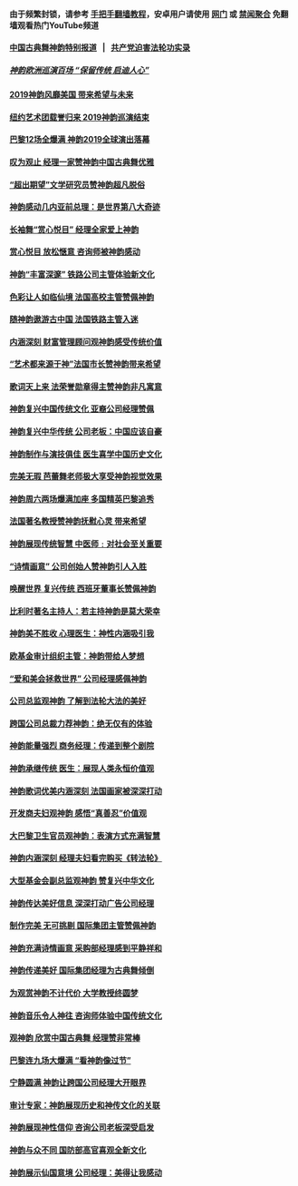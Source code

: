#### 由于频繁封锁，请参考 [手把手翻墙教程](https://github.com/gfw-breaker/guides/wiki/)，安卓用户请使用 [网门](https://github.com/gfw-breaker/bn-android/blob/master/ogate.md?t=05280801) 或 [禁闻聚合](https://github.com/gfw-breaker/bn-android) 免翻墙观看热门YouTube频道 

#### [中国古典舞神韵特别报道](shenyun.md?t=05280801) &nbsp;&nbsp;|&nbsp;&nbsp; [共产党迫害法轮功实录](https://github.com/gfw-breaker/mh-news/)  

##### [神韵欧洲巡演百场 “保留传统 启迪人心”](../pages/nf4778/n11273861.md?t=05280801) 

#### [2019神韵风靡美国 带来希望与未来](../pages/nf4778/n11260014.md?t=05280801) 

#### [纽约艺术团载誉归来 2019神韵巡演结束](../pages/nf4778/n11256213.md?t=05280801) 

#### [巴黎12场全爆满 神韵2019全球演出落幕](../pages/nf4778/n11253334.md?t=05280801) 

#### [叹为观止 经理一家赞神韵中国古典舞优雅](../pages/nf4778/n11253270.md?t=05280801) 

#### [“超出期望”文学研究员赞神韵超凡脱俗](../pages/nf4778/n11253234.md?t=05280801) 

#### [神韵感动几内亚前总理：是世界第八大奇迹](../pages/nf4778/n11253249.md?t=05280801) 

#### [长袖舞“赏心悦目” 经理全家爱上神韵](../pages/nf4778/n11253139.md?t=05280801) 

#### [赏心悦目 放松惬意 咨询师被神韵感动](../pages/nf4778/n11253181.md?t=05280801) 

#### [神韵“丰富深邃” 铁路公司主管体验新文化](../pages/nf4778/n11253158.md?t=05280801) 

#### [色彩让人如临仙境 法国高校主管赞佩神韵](../pages/nf4778/n11253109.md?t=05280801) 

#### [随神韵遨游古中国 法国铁路主管入迷](../pages/nf4778/n11253045.md?t=05280801) 

#### [内涵深刻 财富管理顾问观神韵感受传统价值](../pages/nf4778/n11253040.md?t=05280801) 

#### [“艺术都来源于神”法国市长赞神韵带来希望](../pages/nf4778/n11253028.md?t=05280801) 

#### [歌词天上来 法荣誉勋章得主赞神韵非凡寓意](../pages/nf4778/n11252954.md?t=05280801) 

#### [神韵复兴中国传统文化 亚裔公司经理赞佩](../pages/nf4778/n11252932.md?t=05280801) 

#### [神韵复兴中华传统 公司老板：中国应该自豪](../pages/nf4778/n11251345.md?t=05280801) 

#### [神韵制作与演技俱佳 医生喜学中国历史文化](../pages/nf4778/n11251346.md?t=05280801) 

#### [完美无瑕 芭蕾舞老师极大享受神韵视觉效果](../pages/nf4778/n11251290.md?t=05280801) 

#### [神韵周六两场爆满加座 多国精英巴黎追秀](../pages/nf4778/n11251245.md?t=05280801) 

#### [法国著名教授赞神韵抚慰心灵 带来希望](../pages/nf4778/n11251158.md?t=05280801) 

#### [神韵展现传统智慧 中医师﹕对社会至关重要](../pages/nf4778/n11251185.md?t=05280801) 

#### [“诗情画意” 公司创始人赞神韵引人入胜](../pages/nf4778/n11251168.md?t=05280801) 

#### [唤醒世界 复兴传统 西班牙董事长赞佩神韵](../pages/nf4778/n11251170.md?t=05280801) 

#### [比利时著名主持人：若主持神韵是莫大荣幸](../pages/nf4778/n11251146.md?t=05280801) 

#### [神韵美不胜收 心理医生：神性内涵吸引我](../pages/nf4778/n11251037.md?t=05280801) 

#### [欧基金审计组织主管：神韵带给人梦想](../pages/nf4778/n11251091.md?t=05280801) 

#### [“爱和美会拯救世界” 公司经理感佩神韵](../pages/nf4778/n11251016.md?t=05280801) 

#### [公司总监观神韵 了解到法轮大法的美好](../pages/nf4778/n11251034.md?t=05280801) 

#### [跨国公司总裁力荐神韵：绝无仅有的体验](../pages/nf4778/n11250952.md?t=05280801) 

#### [神韵能量强烈 商务经理：传递到整个剧院](../pages/nf4778/n11250895.md?t=05280801) 

#### [神韵承继传统 医生：展现人类永恒价值观](../pages/nf4778/n11250881.md?t=05280801) 

#### [神韵歌词优美内涵深刻 法国画家被深深打动](../pages/nf4778/n11250813.md?t=05280801) 

#### [开发商夫妇观神韵 感悟“真善忍”价值观](../pages/nf4778/n11250791.md?t=05280801) 

#### [大巴黎卫生官员观神韵：表演方式充满智慧](../pages/nf4778/n11250728.md?t=05280801) 

#### [神韵内涵深刻 经理夫妇看完购买《转法轮》](../pages/nf4778/n11250744.md?t=05280801) 

#### [大型基金会副总监观神韵 赞复兴中华文化](../pages/nf4778/n11250721.md?t=05280801) 

#### [神韵传达美好信息 深深打动广告公司经理](../pages/nf4778/n11249234.md?t=05280801) 

#### [制作完美 无可挑剔 国际集团主管赞佩神韵](../pages/nf4778/n11249289.md?t=05280801) 

#### [神韵充满诗情画意 采购部经理感到平静祥和](../pages/nf4778/n11249262.md?t=05280801) 

#### [神韵传递美好 国际集团经理为古典舞倾倒](../pages/nf4778/n11249271.md?t=05280801) 

#### [为观赏神韵不计代价 大学教授终圆梦](../pages/nf4778/n11249256.md?t=05280801) 

#### [神韵音乐令人神往 咨询师体验中国传统文化](../pages/nf4778/n11249240.md?t=05280801) 

#### [观神韵 欣赏中国古典舞 经理赞非常棒](../pages/nf4778/n11249231.md?t=05280801) 

#### [巴黎连九场大爆满 “看神韵像过节”](../pages/nf4778/n11249181.md?t=05280801) 

#### [宁静圆满 神韵让跨国公司经理大开眼界](../pages/nf4778/n11249129.md?t=05280801) 

#### [审计专家：神韵展现历史和神传文化的关联](../pages/nf4778/n11249118.md?t=05280801) 

#### [神韵展现神性信仰 咨询公司老板深受启发](../pages/nf4778/n11249075.md?t=05280801) 

#### [神韵与众不同 国防部高官喜观全新文化](../pages/nf4778/n11249065.md?t=05280801) 

#### [神韵展示仙国意境 公司经理：美得让我感动](../pages/nf4778/n11247722.md?t=05280801) 


